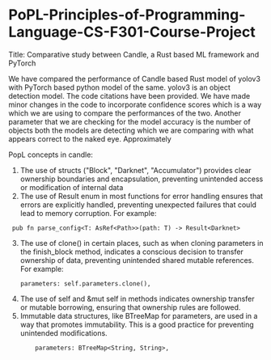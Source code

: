 # PoPL-Principles-of-Programming-Language-CS-F301-Course-Project
Title: Comparative study between Candle, a Rust based ML framework and PyTorch

We have compared the performance of Candle based Rust model of yolov3 with PyTorch based python model of the same.
yolov3 is an object detection model. The code citations have been provided. We have made minor changes in the code to incorporate confidence scores which is a way which we are using to compare the performances of the two.
Another parameter that we are checking for the model accuracy is the number of objects both the models are detecting which we are comparing with what appears correct to the naked eye.
Approximately 







PopL concepts in candle:
1. The use of structs ("Block", "Darknet", "Accumulator") provides clear ownership boundaries and encapsulation, preventing unintended access or modification of internal data
2. The use of Result enum in most functions for error handling ensures that errors are explicitly handled, preventing unexpected failures that could lead to memory corruption. For example:
  ```
   pub fn parse_config<T: AsRef<Path>>(path: T) -> Result<Darknet> 
   ```
3. The use of clone() in certain places, such as when cloning parameters in the finish_block method, indicates a conscious decision to transfer ownership of data, preventing unintended shared mutable references. For example:
   ```
   parameters: self.parameters.clone(),
   ```
4. The use of self and &mut self in methods indicates ownership transfer or mutable borrowing, ensuring that ownership rules are followed.
5. Immutable data structures, like BTreeMap for parameters, are used in a way that promotes immutability. This is a good practice for preventing unintended modifications.
   ```
       parameters: BTreeMap<String, String>,
   ```

